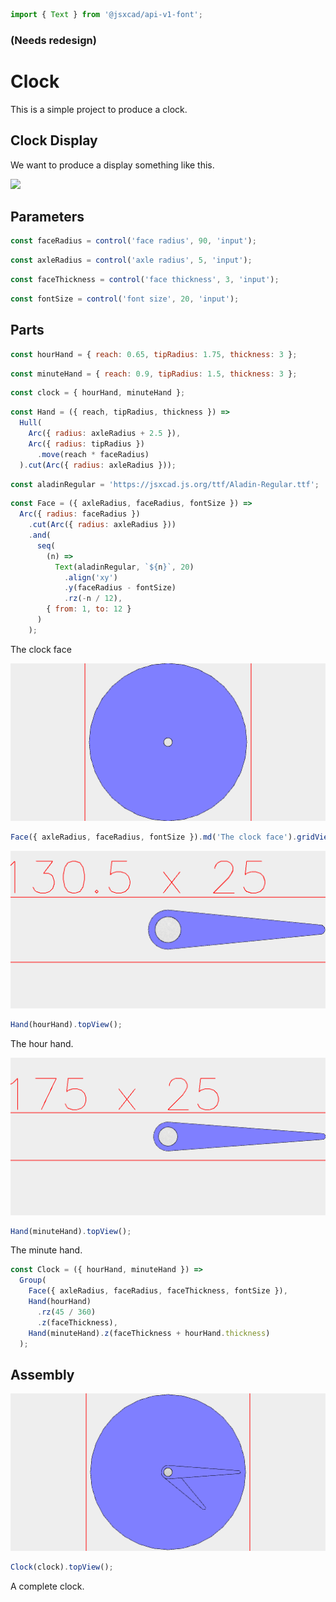 ```JavaScript
import { Text } from '@jsxcad/api-v1-font';
```

### (Needs redesign)

# Clock

This is a simple project to produce a clock.

## Clock Display

We want to produce a display something like this.

<img src="https://upload.wikimedia.org/wikipedia/commons/a/a4/Wecker_mit_Radium.jpg" width="256">

## Parameters

```JavaScript
const faceRadius = control('face radius', 90, 'input');
```

```JavaScript
const axleRadius = control('axle radius', 5, 'input');
```

```JavaScript
const faceThickness = control('face thickness', 3, 'input');
```

```JavaScript
const fontSize = control('font size', 20, 'input');
```

## Parts

```JavaScript
const hourHand = { reach: 0.65, tipRadius: 1.75, thickness: 3 };
```

```JavaScript
const minuteHand = { reach: 0.9, tipRadius: 1.5, thickness: 3 };
```

```JavaScript
const clock = { hourHand, minuteHand };
```

```JavaScript
const Hand = ({ reach, tipRadius, thickness }) =>
  Hull(
    Arc({ radius: axleRadius + 2.5 }),
    Arc({ radius: tipRadius })
      .move(reach * faceRadius)
  ).cut(Arc({ radius: axleRadius }));
```

```JavaScript
const aladinRegular = 'https://jsxcad.js.org/ttf/Aladin-Regular.ttf';
```

```JavaScript
const Face = ({ axleRadius, faceRadius, fontSize }) =>
  Arc({ radius: faceRadius })
    .cut(Arc({ radius: axleRadius }))
    .and(
      seq(
        (n) =>
          Text(aladinRegular, `${n}`, 20)
            .align('xy')
            .y(faceRadius - fontSize)
            .rz(-n / 12),
        { from: 1, to: 12 }
      )
    );
```

The clock face

![Image](clock.md.$5.png)

```JavaScript
Face({ axleRadius, faceRadius, fontSize }).md('The clock face').gridView();
```

![Image](clock.md.$6.png)

```JavaScript
Hand(hourHand).topView();
```

The hour hand.

![Image](clock.md.$8.png)

```JavaScript
Hand(minuteHand).topView();
```

The minute hand.

```JavaScript
const Clock = ({ hourHand, minuteHand }) =>
  Group(
    Face({ axleRadius, faceRadius, faceThickness, fontSize }),
    Hand(hourHand)
      .rz(45 / 360)
      .z(faceThickness),
    Hand(minuteHand).z(faceThickness + hourHand.thickness)
  );
```

## Assembly

![Image](clock.md.$11.png)

```JavaScript
Clock(clock).topView();
```

A complete clock.
